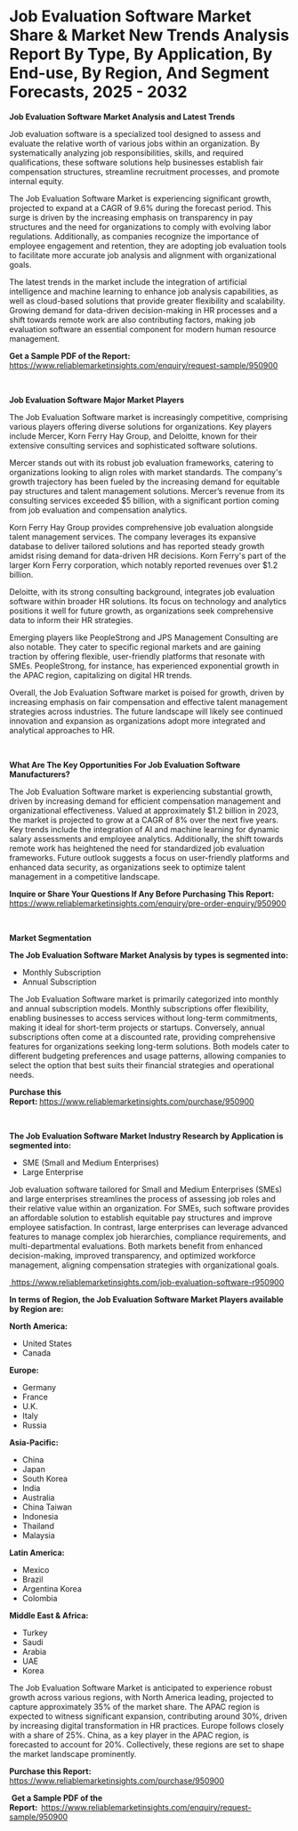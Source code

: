 <p><h1>Job Evaluation Software Market Share & Market New Trends Analysis Report By Type, By Application, By End-use, By Region, And Segment Forecasts, 2025 - 2032</h1></p><p><strong>Job Evaluation Software Market Analysis and Latest Trends</strong></p>
<p><p>Job evaluation software is a specialized tool designed to assess and evaluate the relative worth of various jobs within an organization. By systematically analyzing job responsibilities, skills, and required qualifications, these software solutions help businesses establish fair compensation structures, streamline recruitment processes, and promote internal equity. </p><p>The Job Evaluation Software Market is experiencing significant growth, projected to expand at a CAGR of 9.6% during the forecast period. This surge is driven by the increasing emphasis on transparency in pay structures and the need for organizations to comply with evolving labor regulations. Additionally, as companies recognize the importance of employee engagement and retention, they are adopting job evaluation tools to facilitate more accurate job analysis and alignment with organizational goals. </p><p>The latest trends in the market include the integration of artificial intelligence and machine learning to enhance job analysis capabilities, as well as cloud-based solutions that provide greater flexibility and scalability. Growing demand for data-driven decision-making in HR processes and a shift towards remote work are also contributing factors, making job evaluation software an essential component for modern human resource management.</p></p>
<p><strong>Get a Sample PDF of the Report:&nbsp;</strong> <a href="https://www.reliablemarketinsights.com/enquiry/request-sample/950900?utm_campaign=2193&utm_medium=2&utm_source=Github&utm_content=ia&utm_term=18042025&utm_id=job-evaluation-software">https://www.reliablemarketinsights.com/enquiry/request-sample/950900</a></p>
<p>&nbsp;</p>
<p><strong>Job Evaluation Software Major Market Players</strong></p>
<p><p>The Job Evaluation Software market is increasingly competitive, comprising various players offering diverse solutions for organizations. Key players include Mercer, Korn Ferry Hay Group, and Deloitte, known for their extensive consulting services and sophisticated software solutions. </p><p>Mercer stands out with its robust job evaluation frameworks, catering to organizations looking to align roles with market standards. The company's growth trajectory has been fueled by the increasing demand for equitable pay structures and talent management solutions. Mercer’s revenue from its consulting services exceeded $5 billion, with a significant portion coming from job evaluation and compensation analytics.</p><p>Korn Ferry Hay Group provides comprehensive job evaluation alongside talent management services. The company leverages its expansive database to deliver tailored solutions and has reported steady growth amidst rising demand for data-driven HR decisions. Korn Ferry's part of the larger Korn Ferry corporation, which notably reported revenues over $1.2 billion.</p><p>Deloitte, with its strong consulting background, integrates job evaluation software within broader HR solutions. Its focus on technology and analytics positions it well for future growth, as organizations seek comprehensive data to inform their HR strategies.</p><p>Emerging players like PeopleStrong and JPS Management Consulting are also notable. They cater to specific regional markets and are gaining traction by offering flexible, user-friendly platforms that resonate with SMEs. PeopleStrong, for instance, has experienced exponential growth in the APAC region, capitalizing on digital HR trends. </p><p>Overall, the Job Evaluation Software market is poised for growth, driven by increasing emphasis on fair compensation and effective talent management strategies across industries. The future landscape will likely see continued innovation and expansion as organizations adopt more integrated and analytical approaches to HR.</p></p>
<p>&nbsp;</p>
<p><strong>What Are The Key Opportunities For Job Evaluation Software Manufacturers?</strong></p>
<p><p>The Job Evaluation Software market is experiencing substantial growth, driven by increasing demand for efficient compensation management and organizational effectiveness. Valued at approximately $1.2 billion in 2023, the market is projected to grow at a CAGR of 8% over the next five years. Key trends include the integration of AI and machine learning for dynamic salary assessments and employee analytics. Additionally, the shift towards remote work has heightened the need for standardized job evaluation frameworks. Future outlook suggests a focus on user-friendly platforms and enhanced data security, as organizations seek to optimize talent management in a competitive landscape.</p></p>
<p><strong>Inquire or Share Your Questions If Any Before Purchasing This Report:</strong> <a href="https://www.reliablemarketinsights.com/enquiry/pre-order-enquiry/950900?utm_campaign=2193&utm_medium=2&utm_source=Github&utm_content=ia&utm_term=18042025&utm_id=job-evaluation-software">https://www.reliablemarketinsights.com/enquiry/pre-order-enquiry/950900</a></p>
<p>&nbsp;</p>
<p><strong>Market Segmentation</strong></p>
<p><strong>The Job Evaluation Software Market Analysis by types is segmented into:</strong></p>
<p><ul><li>Monthly Subscription</li><li>Annual Subscription</li></ul></p>
<p><p>The Job Evaluation Software market is primarily categorized into monthly and annual subscription models. Monthly subscriptions offer flexibility, enabling businesses to access services without long-term commitments, making it ideal for short-term projects or startups. Conversely, annual subscriptions often come at a discounted rate, providing comprehensive features for organizations seeking long-term solutions. Both models cater to different budgeting preferences and usage patterns, allowing companies to select the option that best suits their financial strategies and operational needs.</p></p>
<p><strong>Purchase this Report:&nbsp;</strong><a href="https://www.reliablemarketinsights.com/purchase/950900?utm_campaign=2193&utm_medium=2&utm_source=Github&utm_content=ia&utm_term=18042025&utm_id=job-evaluation-software">https://www.reliablemarketinsights.com/purchase/950900</a></p>
<p>&nbsp;</p>
<p><strong>The Job Evaluation Software Market Industry Research by Application is segmented into:</strong></p>
<p><ul><li>SME (Small and Medium Enterprises)</li><li>Large Enterprise</li></ul></p>
<p><p>Job evaluation software tailored for Small and Medium Enterprises (SMEs) and large enterprises streamlines the process of assessing job roles and their relative value within an organization. For SMEs, such software provides an affordable solution to establish equitable pay structures and improve employee satisfaction. In contrast, large enterprises can leverage advanced features to manage complex job hierarchies, compliance requirements, and multi-departmental evaluations. Both markets benefit from enhanced decision-making, improved transparency, and optimized workforce management, aligning compensation strategies with organizational goals.</p></p>
<p><a href="https://www.reliablemarketinsights.com/job-evaluation-software-r950900?utm_campaign=2193&utm_medium=2&utm_source=Github&utm_content=ia&utm_term=18042025&utm_id=job-evaluation-software">&nbsp;https://www.reliablemarketinsights.com/job-evaluation-software-r950900</a></p>
<p><strong>In terms of Region, the Job Evaluation Software Market Players available by Region are:</strong></p>
<p>
    <p> <strong> North America: </strong>
        <ul>
            <li>United States</li>
            <li>Canada</li>
        </ul>
        </p> 
    <p> <strong> Europe: </strong>
        <ul>
            <li>Germany</li>
            <li>France</li>
            <li>U.K.</li>
            <li>Italy</li>
            <li>Russia</li>
        </ul>
        </p> 
    <p> <strong> Asia-Pacific: </strong>
        <ul>
            <li>China</li>
            <li>Japan</li>
            <li>South Korea</li>
            <li>India</li>
            <li>Australia</li>
            <li>China Taiwan</li>
            <li>Indonesia</li>
            <li>Thailand</li>
            <li>Malaysia</li>
        </ul>
        </p> 
    <p> <strong> Latin America: </strong>
        <ul>
            <li>Mexico</li>
            <li>Brazil</li>
            <li>Argentina Korea</li>
            <li>Colombia</li>
        </ul>
        </p> 
    <p> <strong> Middle East & Africa: </strong>
        <ul>
            <li>Turkey</li>
            <li>Saudi</li>
            <li>Arabia</li>
            <li>UAE</li>
            <li>Korea</li>
        </ul>
    </p>
    </p>
<p><p>The Job Evaluation Software Market is anticipated to experience robust growth across various regions, with North America leading, projected to capture approximately 35% of the market share. The APAC region is expected to witness significant expansion, contributing around 30%, driven by increasing digital transformation in HR practices. Europe follows closely with a share of 25%. China, as a key player in the APAC region, is forecasted to account for 20%. Collectively, these regions are set to shape the market landscape prominently.</p></p>
<p><strong>Purchase this Report: </strong><a href="https://www.reliablemarketinsights.com/purchase/950900?utm_campaign=2193&utm_medium=2&utm_source=Github&utm_content=ia&utm_term=18042025&utm_id=job-evaluation-software">https://www.reliablemarketinsights.com/purchase/950900</a></p>
<p>&nbsp;<strong>Get a Sample PDF of the Report:&nbsp;&nbsp;</strong><a href="https://www.reliablemarketinsights.com/enquiry/request-sample/950900?utm_campaign=2193&utm_medium=2&utm_source=Github&utm_content=ia&utm_term=18042025&utm_id=job-evaluation-software">https://www.reliablemarketinsights.com/enquiry/request-sample/950900</a></p>
<p><strong></strong></p>
<p><p></p><p></p><p></p></p>